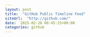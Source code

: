 ```yaml
---
layout: post
title:  "GitHub Public Timeline Feed"
siteUrl:  "http://github.com/"
date:  2025-02-26 08:45:15+00:00
categories: github
---
```

